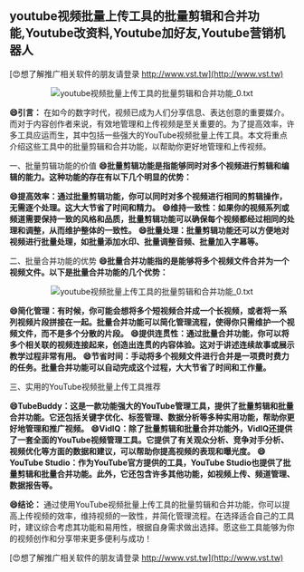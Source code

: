 ## **youtube视频批量上传工具的批量剪辑和合并功能,Youtube改资料,Youtube加好友,Youtube营销机器人**

[😍想了解推广相关软件的朋友请登录 http://www.vst.tw](http://www.vst.tw)

 <center><img src="https://vst.tw/MP4/tuiguang/png/4.png" alt="youtube视频批量上传工具的批量剪辑和合并功能_0.txt"></center>

**😄引言：**
在如今的数字时代，视频已成为人们分享信息、表达创意的重要媒介。而对于内容创作者来说，有效地管理和上传视频是至关重要的。为了提高效率，许多工具应运而生，其中包括一些强大的YouTube视频批量上传工具。本文将重点介绍这些工具中的批量剪辑和合并功能，以帮助你更好地管理和上传视频。

一、批量剪辑功能的价值
**😄批量剪辑功能是指能够同时对多个视频进行剪辑和编辑的能力。这种功能的存在有以下几个明显的优势：**

**😄提高效率：通过批量剪辑功能，你可以同时对多个视频进行相同的剪辑操作，无需逐个处理。这大大节省了时间和精力。**
**😄维持一致性：如果你的视频系列或频道需要保持一致的风格和品质，批量剪辑功能可以确保每个视频都经过相同的处理和调整，从而维护整体的一致性。**
**😄批量处理：批量剪辑功能还可以方便地对视频进行批量处理，如批量添加水印、批量调整音频、批量加入字幕等。**

二、批量合并功能的优势
**😄批量合并功能指的是能够将多个视频文件合并为一个视频文件。以下是批量合并功能的几个优势：**

 <center><img src="https://vst.tw/MP4/tuiguang/png/7.png" alt="youtube视频批量上传工具的批量剪辑和合并功能_0.txt"></center>

**😄简化管理：有时候，你可能会想将多个短视频合并成一个长视频，或者将一系列视频片段拼接在一起。批量合并功能可以简化管理流程，使得你只需维护一个视频文件，而不是多个分散的片段。**
**😄提供连贯性：通过批量合并功能，你可以将多个相关联的视频连接起来，创造出连贯的内容体验。这对于讲述连续故事或展示教学过程非常有用。**
**😄节省时间：手动将多个视频文件进行合并是一项费时费力的任务。批量合并功能可以自动完成这个过程，大大节省了时间和工作量。**

三、实用的YouTube视频批量上传工具推荐

**😄TubeBuddy：这是一款功能强大的YouTube管理工具，提供了批量剪辑和批量合并功能。它还包括关键字优化、标签管理、数据分析等多种实用功能，帮助你更好地管理和推广视频。**
**😄VidIQ：除了批量剪辑和批量合并功能外，VidIQ还提供了一套全面的YouTube视频管理工具。它提供了有关观众分析、竞争对手分析、视频优化等方面的数据和建议，可以帮助你提高视频的表现和曝光度。**
**😄YouTube Studio：作为YouTube官方提供的工具，YouTube Studio也提供了批量剪辑和批量合并功能。此外，它还包含许多其他功能，如视频上传、频道管理、数据报告等。**

**😄结论：**
通过使用YouTube视频批量上传工具的批量剪辑和合并功能，你可以提高上传视频的效率，维持视频的一致性，并简化管理流程。在选择适合自己的工具时，建议综合考虑其功能和易用性，根据自身需求做出选择。愿这些工具能够为你的视频创作和分享带来更多便利与成功！

[😍想了解推广相关软件的朋友请登录 http://www.vst.tw](http://www.vst.tw)



